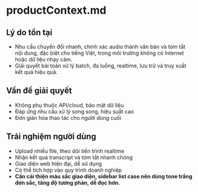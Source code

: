 # productContext.md

## Lý do tồn tại
- Nhu cầu chuyển đổi nhanh, chính xác audio thành văn bản và tóm tắt nội dung, đặc biệt cho tiếng Việt, trong môi trường không có Internet hoặc dữ liệu nhạy cảm.
- Giải quyết bài toán xử lý batch, đa luồng, realtime, lưu trữ và truy xuất kết quả hiệu quả.

## Vấn đề giải quyết
- Không phụ thuộc API/cloud, bảo mật dữ liệu
- Đáp ứng nhu cầu xử lý song song, hiệu suất cao
- Đơn giản hóa thao tác cho người dùng cuối

## Trải nghiệm người dùng
- Upload nhiều file, theo dõi tiến trình realtime
- Nhận kết quả transcript và tóm tắt nhanh chóng
- Giao diện web hiện đại, dễ sử dụng
- Có thể tích hợp vào quy trình doanh nghiệp
- **Cần cải thiện màu sắc giao diện, sidebar list case nên dùng tone trắng đơn sắc, tăng độ tương phản, dễ đọc hơn.**